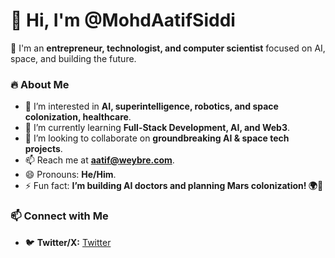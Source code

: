 # 👋 Hi, I'm @MohdAatifSiddi  

🚀 I'm an **entrepreneur, technologist, and computer scientist** focused on AI, space, and building the future.  

### 🔥 About Me  
- 👀 I’m interested in **AI, superintelligence, robotics, and space colonization, healthcare**.  
- 🌱 I’m currently learning **Full-Stack Development, AI, and Web3**.  
- 💞️ I’m looking to collaborate on **groundbreaking AI & space tech projects**.  
- 📫 Reach me at **[aatif@weybre.com](mailto:aatif@weybre.com)**.  
- 😄 Pronouns: **He/Him**.  
- ⚡ Fun fact: **I’m building AI doctors and planning Mars colonization! 🌍🚀**  

### 📫 Connect with Me  
- 🐦 **Twitter/X:** [Twitter](https://x.com/MohdAatif_)
